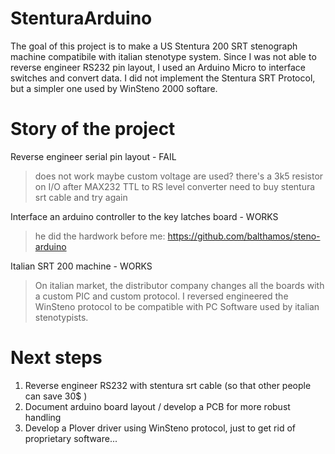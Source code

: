 # StenturaArduino

The goal of this project is to make a US Stentura 200 SRT stenograph machine compatibile with italian stenotype system.
Since I was not able to reverse engineer RS232 pin layout, I used an Arduino Micro to interface switches and convert data.
I did not implement the Stentura SRT Protocol, but a simpler one used by WinSteno 2000 softare.

# Story of the project

Reverse engineer serial pin layout - FAIL
 > does not work maybe custom voltage are used?
 > there's a 3k5 resistor on I/O after MAX232 TTL to RS level converter
 > need to buy stentura srt cable and try again

Interface an arduino controller to the key latches board - WORKS
 > he did the hardwork before me: https://github.com/balthamos/steno-arduino

Italian SRT 200 machine - WORKS
 > On italian market, the distributor company changes all the boards with a custom PIC and custom protocol. I reversed engineered the WinSteno protocol to be compatible with PC Software used by italian stenotypists.
 
# Next steps

1. Reverse engineer RS232 with stentura srt cable (so that other people can save 30$ )
2. Document arduino board layout / develop a PCB for more robust handling
3. Develop a Plover driver using WinSteno protocol, just to get rid of proprietary software...
